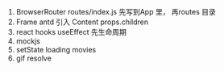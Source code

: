 1. BrowserRouter routes/index.js  先写到App 里， 再routes 目录
2. Frame  antd 引入    Content  props.children
3. react hooks useEffect 先生命周期
4. mockjs
5. setState loading movies  
6. gif resolve 